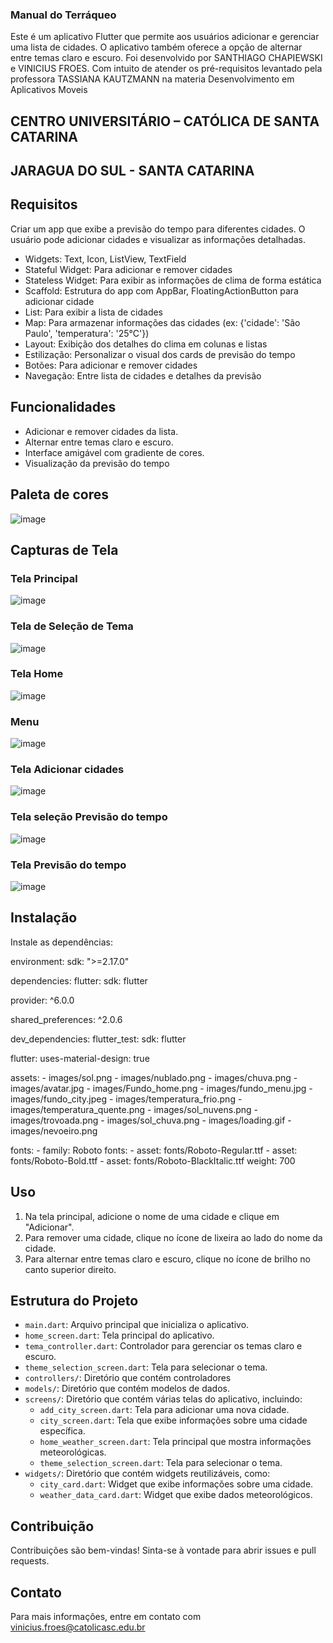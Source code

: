 ### Manual do Terráqueo

Este é um aplicativo Flutter que permite aos usuários adicionar e gerenciar uma lista de cidades. O aplicativo também oferece a opção de alternar entre temas claro e escuro.
Foi desenvolvido por SANTHIAGO CHAPIEWSKI e VINICIUS FROES. Com intuito de atender os pré-requisitos levantado pela professora TASSIANA KAUTZMANN na materia Desenvolvimento em Aplicativos Moveis
## CENTRO UNIVERSITÁRIO – CATÓLICA DE SANTA CATARINA 
## JARAGUA DO SUL - SANTA CATARINA

## Requisitos 

Criar um app que exibe a previsão do tempo para diferentes cidades. O usuário pode adicionar cidades e visualizar as informações detalhadas.

- Widgets: Text, Icon, ListView, TextField
- Stateful Widget: Para adicionar e remover cidades
- Stateless Widget: Para exibir as informações de clima de forma estática
- Scaffold: Estrutura do app com AppBar, FloatingActionButton para adicionar cidade
- List: Para exibir a lista de cidades
- Map: Para armazenar informações das cidades (ex: {'cidade': 'São Paulo', 'temperatura': '25°C'})
- Layout: Exibição dos detalhes do clima em colunas e listas
- Estilização: Personalizar o visual dos cards de previsão do tempo
- Botões: Para adicionar e remover cidades
- Navegação: Entre lista de cidades e detalhes da previsão


## Funcionalidades

- Adicionar e remover cidades da lista.
- Alternar entre temas claro e escuro.
- Interface amigável com gradiente de cores.
- Visualização da previsão do tempo
  
## Paleta de cores

![image](https://github.com/user-attachments/assets/59441f90-081d-48c2-b1c8-09a428b65ff2)


## Capturas de Tela

### Tela Principal
![image](https://github.com/user-attachments/assets/58c6643c-d4a8-42c2-9e7a-97262f7011cb)

### Tela de Seleção de Tema
![image](https://github.com/user-attachments/assets/7537adfc-07b4-45fa-89ca-a1ec524cda04)

### Tela Home
![image](https://github.com/user-attachments/assets/8caeaa5b-4bb4-4355-bac6-9614ce8c69f2)

### Menu
![image](https://github.com/user-attachments/assets/4a07570d-df76-45d7-ac33-debcd8ed71e1)

### Tela Adicionar cidades
![image](https://github.com/user-attachments/assets/63fb8065-e8a3-42c6-a24a-95ce9f9b3454)

### Tela seleção Previsão do tempo
![image](https://github.com/user-attachments/assets/234921d7-4dc6-4649-b22b-e5ed09a672b9)

### Tela Previsão do tempo
![image](https://github.com/user-attachments/assets/20a57c5b-d62a-46d5-bc21-e70d89000b6c)


## Instalação

 Instale as dependências:
  
environment:
  sdk: ">=2.17.0"

dependencies:
  flutter:
    sdk: flutter

  provider: ^6.0.0

  shared_preferences: ^2.0.6

dev_dependencies:
  flutter_test:
    sdk: flutter

flutter:
  uses-material-design: true

  assets:
    - images/sol.png
    - images/nublado.png
    - images/chuva.png
    - images/avatar.jpg
    - images/Fundo_home.png
    - images/fundo_menu.jpg
    - images/fundo_city.jpeg
    - images/temperatura_frio.png
    - images/temperatura_quente.png
    - images/sol_nuvens.png
    - images/trovoada.png
    - images/sol_chuva.png
    - images/loading.gif
    - images/nevoeiro.png

  fonts:
    - family: Roboto
      fonts:
        - asset: fonts/Roboto-Regular.ttf
        - asset: fonts/Roboto-Bold.ttf
        - asset: fonts/Roboto-BlackItalic.ttf
          weight: 700

## Uso

1. Na tela principal, adicione o nome de uma cidade e clique em "Adicionar".
2. Para remover uma cidade, clique no ícone de lixeira ao lado do nome da cidade.
3. Para alternar entre temas claro e escuro, clique no ícone de brilho no canto superior direito.

## Estrutura do Projeto

- `main.dart`: Arquivo principal que inicializa o aplicativo.
- `home_screen.dart`: Tela principal do aplicativo.
- `tema_controller.dart`: Controlador para gerenciar os temas claro e escuro.
- `theme_selection_screen.dart`: Tela para selecionar o tema.
- `controllers/`: Diretório que contém controladores
- `models/`: Diretório que contém modelos de dados.
- `screens/`: Diretório que contém várias telas do aplicativo, incluindo:
  - `add_city_screen.dart`: Tela para adicionar uma nova cidade.
  - `city_screen.dart`: Tela que exibe informações sobre uma cidade específica.
  - `home_weather_screen.dart`: Tela principal que mostra informações meteorológicas.
  - `theme_selection_screen.dart`: Tela para selecionar o tema.
- `widgets/`: Diretório que contém widgets reutilizáveis, como:
  - `city_card.dart`: Widget que exibe informações sobre uma cidade.
  - `weather_data_card.dart`: Widget que exibe dados meteorológicos.


## Contribuição

Contribuições são bem-vindas! Sinta-se à vontade para abrir issues e pull requests.


## Contato

Para mais informações, entre em contato com vinicius.froes@catolicasc.edu.br


